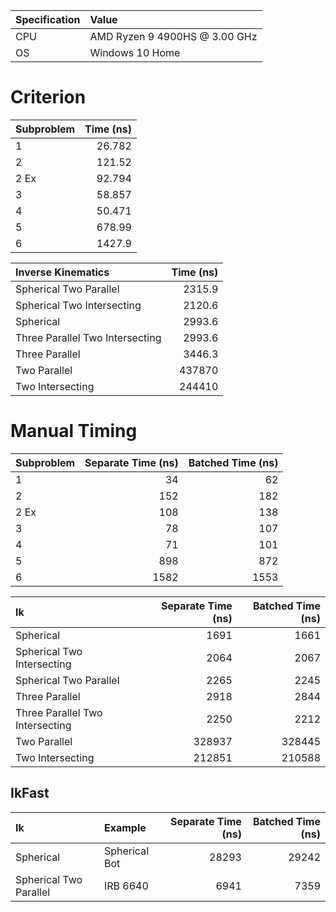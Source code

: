 | Specification| Value                         |
| :----------- | :---------------------------- |
| CPU          | AMD Ryzen 9 4900HS @ 3.00 GHz |
| OS           | Windows 10 Home               |


# Criterion

| Subproblem | Time (ns) |
| :--------- | --------: |
| 1          |    26.782 |
| 2          |    121.52 |
| 2 Ex       |    92.794 |
| 3          |    58.857 |
| 4          |    50.471 |
| 5          |    678.99 |
| 6          |    1427.9 |

| Inverse Kinematics              | Time (ns) |
| :------------------------------ | --------: |
| Spherical Two Parallel          |    2315.9 |
| Spherical Two Intersecting      |    2120.6 |
| Spherical                       |    2993.6 |
| Three Parallel Two Intersecting |    2993.6 |
| Three Parallel                  |    3446.3 |
| Two Parallel                    |    437870 |
| Two Intersecting                |    244410 |

# Manual Timing

| Subproblem | Separate Time (ns) | Batched Time (ns) |
| :--------- | -----------------: | ----------------: |
| 1          |                 34 |                62 |
| 2          |                152 |               182 |
| 2 Ex       |                108 |               138 |
| 3          |                 78 |               107 |
| 4          |                 71 |               101 |
| 5          |                898 |               872 |
| 6          |               1582 |              1553 |

| Ik                              | Separate Time (ns) | Batched Time (ns) |
| :------------------------------ | -----------------: | ----------------: |
| Spherical                       |               1691 |              1661 |
| Spherical Two Intersecting      |               2064 |              2067 |
| Spherical Two Parallel          |               2265 |              2245 |
| Three Parallel                  |               2918 |              2844 |
| Three Parallel Two Intersecting |               2250 |              2212 |
| Two Parallel                    |             328937 |            328445 |
| Two Intersecting                |             212851 |            210588 |

## IkFast

| Ik                     | Example       | Separate Time (ns) | Batched Time (ns) |
| :--------------------- | :------------ | -----------------: | ----------------: |
| Spherical              | Spherical Bot |              28293 |             29242 |
| Spherical Two Parallel | IRB 6640      |               6941 |              7359 |

